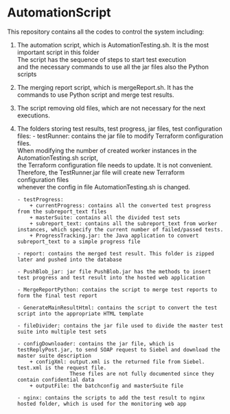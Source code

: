 # AutomationScript
This repository contains all the codes to control the system including:  

1.  The automation script, which is AutomationTesting.sh. It is the most important script in this folder  
    The script has the sequence of steps to start test execution  
    and the necessary commands to use all the jar files  also the Python scripts
    
2.  The merging report script, which is mergeReport.sh. It has the commands to use Python script and merge test results.
    
3.  The script removing old files, which are not necessary for the next executions.
    
4.  The folders storing test results, test progress, jar files, test configuration files:
        - testRunner: contains the jar file to modify Terraform configuration files.  
                      When modifying the number of created worker instances in the AutomationTesting.sh script,  
                      the Terraform configuration file needs to update. It is not convenient.  
                      Therefore, the TestRunner.jar file will create new Terraform configuration files  
                      whenever the config in file AutomationTesting.sh is changed.  
    
        - testProgress:  
            + currentProgress: contains all the converted test progress from the subreport_text files  
            + masterSuite: contains all the divided test sets  
            + subreport_text: contains all the subreport_text from worker instances, which specify the current number of failed/passed tests.  
            + ProgressTracking.jar: the Java application to convert subreport_text to a simple progress file  
    
        - report: contains the merged test result. This folder is zipped later and pushed into the database  
    
        - PushBlob_jar: jar file PushBlob.jar has the methods to insert test progress and test result into the hosted web application  
        
        - MergeReportPython: contains the script to merge test reports to form the final test report  
        
        - GenerateMainResultHtml: contains the script to convert the test script into the appropriate HTML template  
    
        - fileDivider: contains the jar file used to divide the master test suite into multiple test sets  
    
        - configDownloader: contains the jar file, which is testReplyPost.jar, to send SOAP request to Siebel and download the master suite description
            + configXml: output.xml is the returned file from Siebel. test.xml is the request file. 
                         These files are not fully documented since they contain confidential data
            + outputFile: the batchconfig and masterSuite file
    
        - nginx: contains the scripts to add the test result to nginx hosted folder, which is used for the monitoring web app  
